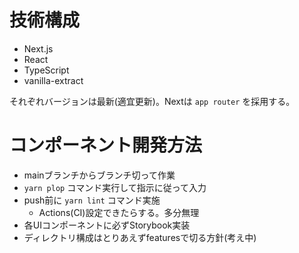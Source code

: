# 技術構成
- Next.js
- React
- TypeScript
- vanilla-extract

それぞれバージョンは最新(適宜更新)。Nextは `app router` を採用する。

# コンポーネント開発方法
- mainブランチからブランチ切って作業
- `yarn plop` コマンド実行して指示に従って入力
- push前に `yarn lint` コマンド実施
  - Actions(CI)設定できたらする。多分無理
- 各UIコンポーネントに必ずStorybook実装
- ディレクトリ構成はとりあえずfeaturesで切る方針(考え中)
